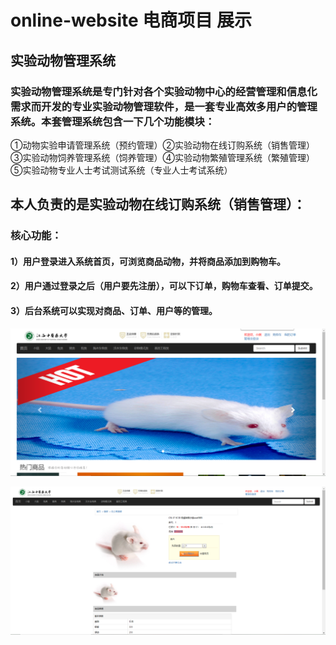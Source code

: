 # online-website 电商项目 展示
## 实验动物管理系统
### 实验动物管理系统是专门针对各个实验动物中心的经营管理和信息化需求而开发的专业实验动物管理软件，是一套专业高效多用户的管理系统。本套管理系统包含一下几个功能模块：
①动物实验申请管理系统（预约管理）②实验动物在线订购系统（销售管理）③实验动物饲养管理系统（饲养管理）④实验动物繁殖管理系统（繁殖管理）⑤实验动物专业人士考试测试系统（专业人士考试系统）

## 本人负责的是实验动物在线订购系统（销售管理）：
### 核心功能：
#### 1）用户登录进入系统首页，可浏览商品动物，并将商品添加到购物车。
#### 2）用户通过登录之后（用户要先注册），可以下订单，购物车查看、订单提交。
#### 3）后台系统可以实现对商品、订单、用户等的管理。

![系统首页](https://github.com/qiang5201/online-website/blob/master/img/%E9%A6%96%E9%A1%B5.png) 

![商品信息](https://github.com/qiang5201/online-website/blob/master/img/%E5%95%86%E5%93%81%E4%BF%A1%E6%81%AF.png) 

